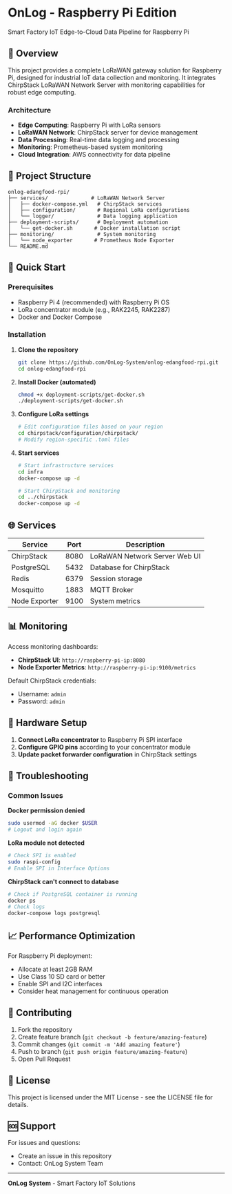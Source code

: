 # OnLog - Raspberry Pi Edition

Smart Factory IoT Edge-to-Cloud Data Pipeline for Raspberry Pi

## 🚀 Overview

This project provides a complete LoRaWAN gateway solution for Raspberry Pi, designed for industrial IoT data collection and monitoring. It integrates ChirpStack LoRaWAN Network Server with monitoring capabilities for robust edge computing.

### Architecture
- **Edge Computing**: Raspberry Pi with LoRa sensors
- **LoRaWAN Network**: ChirpStack server for device management
- **Data Processing**: Real-time data logging and processing
- **Monitoring**: Prometheus-based system monitoring
- **Cloud Integration**: AWS connectivity for data pipeline

## 📁 Project Structure

```
onlog-edangfood-rpi/
├── services/              # LoRaWAN Network Server
│   ├── docker-compose.yml   # ChirpStack services
│   ├── configuration/       # Regional LoRa configurations
│   └── logger/              # Data logging application
├── deployment-scripts/      # Deployment automation
│   └── get-docker.sh       # Docker installation script
├── monitoring/              # System monitoring
│   └── node_exporter       # Prometheus Node Exporter
└── README.md
```

## 🔧 Quick Start

### Prerequisites
- Raspberry Pi 4 (recommended) with Raspberry Pi OS
- LoRa concentrator module (e.g., RAK2245, RAK2287)
- Docker and Docker Compose

### Installation

1. **Clone the repository**
   ```bash
   git clone https://github.com/OnLog-System/onlog-edangfood-rpi.git
   cd onlog-edangfood-rpi
   ```

2. **Install Docker (automated)**
   ```bash
   chmod +x deployment-scripts/get-docker.sh
   ./deployment-scripts/get-docker.sh
   ```

3. **Configure LoRa settings**
   ```bash
   # Edit configuration files based on your region
   cd chirpstack/configuration/chirpstack/
   # Modify region-specific .toml files
   ```

4. **Start services**
   ```bash
   # Start infrastructure services
   cd infra
   docker-compose up -d
   
   # Start ChirpStack and monitoring
   cd ../chirpstack
   docker-compose up -d
   ```

## 🌐 Services

| Service | Port | Description |
|---------|------|-------------|
| ChirpStack | 8080 | LoRaWAN Network Server Web UI |
| PostgreSQL | 5432 | Database for ChirpStack |
| Redis | 6379 | Session storage |
| Mosquitto | 1883 | MQTT Broker |
| Node Exporter | 9100 | System metrics |

## 📊 Monitoring

Access monitoring dashboards:
- **ChirpStack UI**: `http://raspberry-pi-ip:8080`
- **Node Exporter Metrics**: `http://raspberry-pi-ip:9100/metrics`

Default ChirpStack credentials:
- Username: `admin`
- Password: `admin`

## 🔌 Hardware Setup

1. **Connect LoRa concentrator** to Raspberry Pi SPI interface
2. **Configure GPIO pins** according to your concentrator module
3. **Update packet forwarder configuration** in ChirpStack settings

## 🐛 Troubleshooting

### Common Issues

**Docker permission denied**
```bash
sudo usermod -aG docker $USER
# Logout and login again
```

**LoRa module not detected**
```bash
# Check SPI is enabled
sudo raspi-config
# Enable SPI in Interface Options
```

**ChirpStack can't connect to database**
```bash
# Check if PostgreSQL container is running
docker ps
# Check logs
docker-compose logs postgresql
```

## 📈 Performance Optimization

For Raspberry Pi deployment:
- Allocate at least 2GB RAM
- Use Class 10 SD card or better
- Enable SPI and I2C interfaces
- Consider heat management for continuous operation

## 🤝 Contributing

1. Fork the repository
2. Create feature branch (`git checkout -b feature/amazing-feature`)
3. Commit changes (`git commit -m 'Add amazing feature'`)
4. Push to branch (`git push origin feature/amazing-feature`)
5. Open Pull Request

## 📄 License

This project is licensed under the MIT License - see the LICENSE file for details.

## 🆘 Support

For issues and questions:
- Create an issue in this repository
- Contact: OnLog System Team

---
**OnLog System** - Smart Factory IoT Solutions